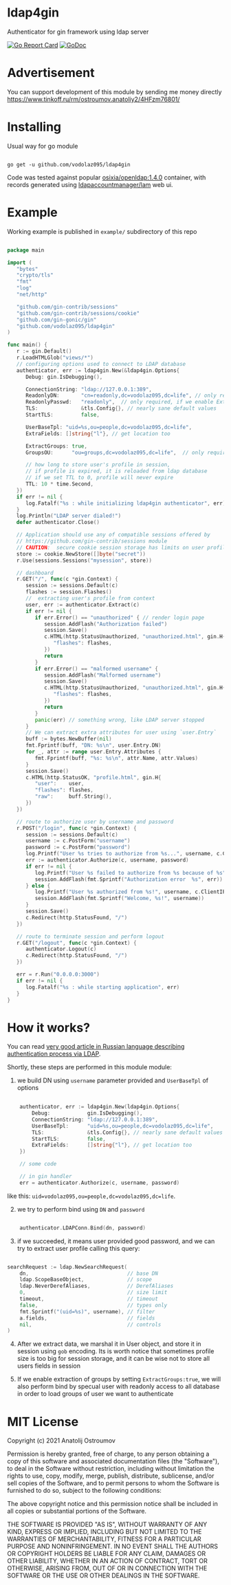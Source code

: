 # ldap4gin
Authenticator for gin framework using ldap server

[![Go Report Card](https://goreportcard.com/badge/github.com/vodolaz095/ldap4gin)](https://goreportcard.com/report/github.com/vodolaz095/ldap4gin)
[![GoDoc](https://godoc.org/github.com/vodolaz095/ldap4gin?status.svg)](https://godoc.org/github.com/vodolaz095/ldap4gin)


# Advertisement
You can support development of this module by sending me money directly
https://www.tinkoff.ru/rm/ostroumov.anatoliy2/4HFzm76801/

# Installing

Usual way for go module

```shell

go get -u github.com/vodolaz095/ldap4gin

```

Code was tested against popular [osixia/openldap:1.4.0](https://hub.docker.com/r/osixia/openldap) container,
with records generated using [ldapaccountmanager/lam](https://hub.docker.com/r/ldapaccountmanager/lam) web ui.

# Example
Working example is published in `example/` subdirectory of this repo

```go

package main

import (
   "bytes"
   "crypto/tls"
   "fmt"
   "log"
   "net/http"

   "github.com/gin-contrib/sessions"
   "github.com/gin-contrib/sessions/cookie"
   "github.com/gin-gonic/gin"
   "github.com/vodolaz095/ldap4gin"
)

func main() {
   r := gin.Default()
   r.LoadHTMLGlob("views/*")
   // configuring options used to connect to LDAP database
   authenticator, err := ldap4gin.New(&ldap4gin.Options{
      Debug: gin.IsDebugging(),

      ConnectionString: "ldap://127.0.0.1:389",
      ReadonlyDN:       "cn=readonly,dc=vodolaz095,dc=life", // only required, if we enable ExtractGroups:true
      ReadonlyPasswd:   "readonly",  // only required, if we enable ExtractGroups:true
      TLS:              &tls.Config{}, // nearly sane default values
      StartTLS:         false,

      UserBaseTpl: "uid=%s,ou=people,dc=vodolaz095,dc=life",
      ExtraFields: []string{"l"}, // get location too

      ExtractGroups: true, 
      GroupsOU:      "ou=groups,dc=vodolaz095,dc=life",  // only required, if we enable ExtractGroups:true

      // how long to store user's profile in session, 
      // if profile is expired, it is reloaded from ldap database
	  // if we set TTL to 0, profile will never expire
      TTL: 10 * time.Second, 
   })
   if err != nil {
      log.Fatalf("%s : while initializing ldap4gin authenticator", err)
   }
   log.Println("LDAP server dialed!")
   defer authenticator.Close()

   // Application should use any of compatible sessions offered by
   // https://github.com/gin-contrib/sessions module
   // CAUTION:  secure cookie session storage has limits on user profile size!!!
   store := cookie.NewStore([]byte("secret"))
   r.Use(sessions.Sessions("mysession", store))

   // dashboard
   r.GET("/", func(c *gin.Context) {
      session := sessions.Default(c)
      flashes := session.Flashes()
      //  extracting user's profile from context
      user, err := authenticator.Extract(c)
      if err != nil {
         if err.Error() == "unauthorized" { // render login page
            session.AddFlash("Authorization failed")
            session.Save()
            c.HTML(http.StatusUnauthorized, "unauthorized.html", gin.H{
               "flashes": flashes,
            })
            return
         }
         if err.Error() == "malformed username" {
            session.AddFlash("Malformed username")
            session.Save()
            c.HTML(http.StatusUnauthorized, "unauthorized.html", gin.H{
               "flashes": flashes,
            })
            return
         }
         panic(err) // something wrong, like LDAP server stopped
      }
      // We can extract extra attributes for user using `user.Entry`
      buff := bytes.NewBuffer(nil)
      fmt.Fprintf(buff, "DN: %s\n", user.Entry.DN)
      for _, attr := range user.Entry.Attributes {
         fmt.Fprintf(buff, "%s: %s\n", attr.Name, attr.Values)
      }
      session.Save()
      c.HTML(http.StatusOK, "profile.html", gin.H{
         "user":    user,
         "flashes": flashes,
         "raw":     buff.String(),
      })
   })

   // route to authorize user by username and password
   r.POST("/login", func(c *gin.Context) {
      session := sessions.Default(c)
      username := c.PostForm("username")
      password := c.PostForm("password")
      log.Printf("User %s tries to authorize from %s...", username, c.ClientIP())
      err := authenticator.Authorize(c, username, password)
      if err != nil {
         log.Printf("User %s failed to authorize from %s because of %s", username, c.ClientIP(), err.Error())
         session.AddFlash(fmt.Sprintf("Authorization error  %s", err))
      } else {
         log.Printf("User %s authorized from %s!", username, c.ClientIP())
         session.AddFlash(fmt.Sprintf("Welcome, %s!", username))
      }
      session.Save()
      c.Redirect(http.StatusFound, "/")
   })

   // route to terminate session and perform logout
   r.GET("/logout", func(c *gin.Context) {
      authenticator.Logout(c)
      c.Redirect(http.StatusFound, "/")
   })

   err = r.Run("0.0.0.0:3000")
   if err != nil {
      log.Fatalf("%s : while starting application", err)
   }
}

```

How it works?
============================

You can read [very good article in Russian language describing authentication process via LDAP](https://vodolaz095.ru/nodejs-openldap/).

Shortly, these steps are performed in this module module:

1. we build DN using `username` parameter provided and `UserBaseTpl` of options

```go
    
    authenticator, err := ldap4gin.New(ldap4gin.Options{
        Debug:            gin.IsDebugging(),
        ConnectionString: "ldap://127.0.0.1:389",
        UserBaseTpl:      "uid=%s,ou=people,dc=vodolaz095,dc=life",
        TLS:              &tls.Config{}, // nearly sane default values
        StartTLS:         false,
        ExtraFields:      []string{"l"}, // get location too
    })

    // some code

    // in gin handler
    err = authenticator.Authorize(c, username, password)

```

  like this: `uid=vodolaz095,ou=people,dc=vodolaz095,dc=life`.

2. we try to perform bind using `DN` and `password`

```go

    authenticator.LDAPConn.Bind(dn, password)

```

3. if we succeeded, it means user provided good password, and we can try to extract user profile calling this query:

```go

searchRequest := ldap.NewSearchRequest(
    dn,                                // base DN
    ldap.ScopeBaseObject,              // scope 
    ldap.NeverDerefAliases,            // DerefAliases
    0,                                 // size limit
    timeout,                           // timeout
    false,                             // types only
    fmt.Sprintf("(uid=%s)", username), // filter
    a.fields,                          // fields
    nil,                               // controls
)


```

4. After we extract data, we marshal it in User object, and store it in session using `gob` encoding. Its is worth notice
   that sometimes profile size is too big for session storage, and it can be wise not to store all users fields in session

5. If we enable extraction of groups by setting  `ExtractGroups:true`, we will also perform bind by specual user
   with readonly access to all database in order to load groups of user we want to authenticate

# MIT License

Copyright (c) 2021 Anatolij Ostroumov

Permission is hereby granted, free of charge, to any person obtaining a copy
of this software and associated documentation files (the "Software"), to deal
in the Software without restriction, including without limitation the rights
to use, copy, modify, merge, publish, distribute, sublicense, and/or sell
copies of the Software, and to permit persons to whom the Software is
furnished to do so, subject to the following conditions:

The above copyright notice and this permission notice shall be included in all
copies or substantial portions of the Software.

THE SOFTWARE IS PROVIDED "AS IS", WITHOUT WARRANTY OF ANY KIND, EXPRESS OR
IMPLIED, INCLUDING BUT NOT LIMITED TO THE WARRANTIES OF MERCHANTABILITY,
FITNESS FOR A PARTICULAR PURPOSE AND NONINFRINGEMENT. IN NO EVENT SHALL THE
AUTHORS OR COPYRIGHT HOLDERS BE LIABLE FOR ANY CLAIM, DAMAGES OR OTHER
LIABILITY, WHETHER IN AN ACTION OF CONTRACT, TORT OR OTHERWISE, ARISING FROM,
OUT OF OR IN CONNECTION WITH THE SOFTWARE OR THE USE OR OTHER DEALINGS IN THE
SOFTWARE.
